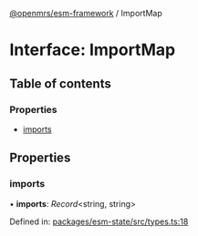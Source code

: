 [@openmrs/esm-framework](../API.md) / ImportMap

# Interface: ImportMap

## Table of contents

### Properties

- [imports](importmap.md#imports)

## Properties

### imports

• **imports**: *Record*<string, string\>

Defined in: [packages/esm-state/src/types.ts:18](https://github.com/openmrs/openmrs-esm-core/blob/master/packages/esm-state/src/types.ts#L18)
